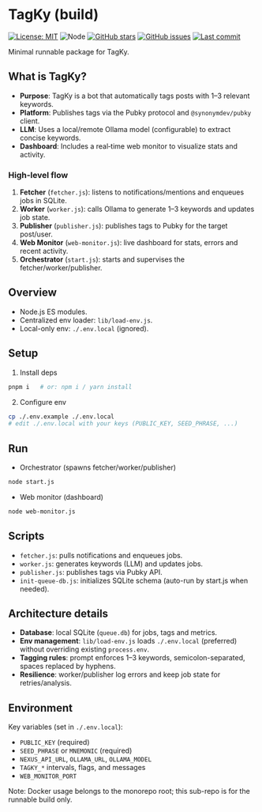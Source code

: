 # TagKy (build)

[![License: MIT](https://img.shields.io/badge/License-MIT-green.svg)](./LICENSE)
![Node](https://img.shields.io/badge/node-%3E%3D20-brightgreen)
[![GitHub stars](https://img.shields.io/github/stars/PastaGringo/tagky?style=social)](https://github.com/PastaGringo/tagky)
[![GitHub issues](https://img.shields.io/github/issues/PastaGringo/tagky)](https://github.com/PastaGringo/tagky/issues)
[![Last commit](https://img.shields.io/github/last-commit/PastaGringo/tagky)](https://github.com/PastaGringo/tagky/commits/main)

Minimal runnable package for TagKy.

## What is TagKy?

- __Purpose__: TagKy is a bot that automatically tags posts with 1–3 relevant keywords.
- __Platform__: Publishes tags via the Pubky protocol and `@synonymdev/pubky` client.
- __LLM__: Uses a local/remote Ollama model (configurable) to extract concise keywords.
- __Dashboard__: Includes a real‑time web monitor to visualize stats and activity.

### High-level flow

1. __Fetcher__ (`fetcher.js`): listens to notifications/mentions and enqueues jobs in SQLite.
2. __Worker__ (`worker.js`): calls Ollama to generate 1–3 keywords and updates job state.
3. __Publisher__ (`publisher.js`): publishes tags to Pubky for the target post/user.
4. __Web Monitor__ (`web-monitor.js`): live dashboard for stats, errors and recent activity.
5. __Orchestrator__ (`start.js`): starts and supervises the fetcher/worker/publisher.

## Overview

- Node.js ES modules.
- Centralized env loader: `lib/load-env.js`.
- Local-only env: `./.env.local` (ignored).

## Setup

1. Install deps
```bash
pnpm i   # or: npm i / yarn install
```
2. Configure env
```bash
cp ./.env.example ./.env.local
# edit ./.env.local with your keys (PUBLIC_KEY, SEED_PHRASE, ...)
```

## Run

- Orchestrator (spawns fetcher/worker/publisher)
```bash
node start.js
```
- Web monitor (dashboard)
```bash
node web-monitor.js
```

## Scripts

- `fetcher.js`: pulls notifications and enqueues jobs.
- `worker.js`: generates keywords (LLM) and updates jobs.
- `publisher.js`: publishes tags via Pubky API.
- `init-queue-db.js`: initializes SQLite schema (auto-run by start.js when needed).

## Architecture details

- __Database__: local SQLite (`queue.db`) for jobs, tags and metrics.
- __Env management__: `lib/load-env.js` loads `./.env.local` (preferred) without overriding existing `process.env`.
- __Tagging rules__: prompt enforces 1–3 keywords, semicolon-separated, spaces replaced by hyphens.
- __Resilience__: worker/publisher log errors and keep job state for retries/analysis.

## Environment

Key variables (set in `./.env.local`):
- `PUBLIC_KEY` (required)
- `SEED_PHRASE` or `MNEMONIC` (required)
- `NEXUS_API_URL`, `OLLAMA_URL`, `OLLAMA_MODEL`
- `TAGKY_*` intervals, flags, and messages
- `WEB_MONITOR_PORT`

Note: Docker usage belongs to the monorepo root; this sub-repo is for the runnable build only.
